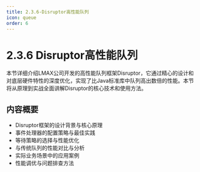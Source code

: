```yaml
---
title: 2.3.6-Disruptor高性能队列
icon: queue
order: 6
---
```


# 2.3.6 Disruptor高性能队列

本节详细介绍LMAX公司开发的高性能队列框架Disruptor，它通过精心的设计和对底层硬件特性的深度优化，实现了比Java标准库中队列高出数倍的性能。本节将从原理到实战全面讲解Disruptor的核心技术和使用方法。

## 内容概要

- Disruptor框架的设计背景与核心原理
- 事件处理器的配置策略与最佳实践
- 等待策略的选择与性能优化
- 与传统队列的性能对比与分析
- 实际业务场景中的应用案例
- 性能调优与问题排查方法
